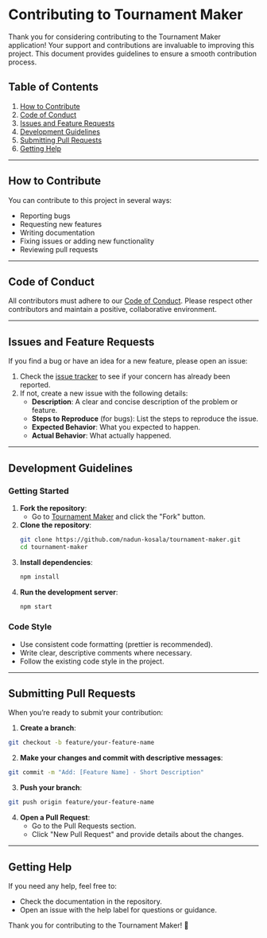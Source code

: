# Contributing to Tournament Maker

Thank you for considering contributing to the Tournament Maker application! Your support and contributions are invaluable to improving this project. This document provides guidelines to ensure a smooth contribution process.

## Table of Contents
1. [How to Contribute](#how-to-contribute)
2. [Code of Conduct](#code-of-conduct)
3. [Issues and Feature Requests](#issues-and-feature-requests)
4. [Development Guidelines](#development-guidelines)
5. [Submitting Pull Requests](#submitting-pull-requests)
6. [Getting Help](#getting-help)

---

## How to Contribute

You can contribute to this project in several ways:
- Reporting bugs
- Requesting new features
- Writing documentation
- Fixing issues or adding new functionality
- Reviewing pull requests

---

## Code of Conduct

All contributors must adhere to our [Code of Conduct](./CODE_OF_CONDUCT.md). Please respect other contributors and maintain a positive, collaborative environment.

---

## Issues and Feature Requests

If you find a bug or have an idea for a new feature, please open an issue:
1. Check the [issue tracker](https://github.com/nadun-kosala/tournament-maker/issues) to see if your concern has already been reported.
2. If not, create a new issue with the following details:
   - **Description**: A clear and concise description of the problem or feature.
   - **Steps to Reproduce** (for bugs): List the steps to reproduce the issue.
   - **Expected Behavior**: What you expected to happen.
   - **Actual Behavior**: What actually happened.

---

## Development Guidelines

### Getting Started

1. **Fork the repository**:
   - Go to [Tournament Maker](https://github.com/nadun-kosala/tournament-maker) and click the "Fork" button.
2. **Clone the repository**:
   ```bash
   git clone https://github.com/nadun-kosala/tournament-maker.git
   cd tournament-maker
   ```
3. **Install dependencies**:
   ```bash
   npm install
   ```
4. **Run the development server**:
   ```bash
   npm start
   ```
### Code Style
  - Use consistent code formatting (prettier is recommended).
  - Write clear, descriptive comments where necessary.
  - Follow the existing code style in the project.

---

## Submitting Pull Requests

When you’re ready to submit your contribution:

1. **Create a branch**:
  ```bash
  git checkout -b feature/your-feature-name
  ```
2. **Make your changes and commit with descriptive messages**:
  ```bash
  git commit -m "Add: [Feature Name] - Short Description"
  ```
3. **Push your branch**:
  ```bash
  git push origin feature/your-feature-name
  ```
4. **Open a Pull Request**:
    - Go to the Pull Requests section.
    - Click "New Pull Request" and provide details about the changes.

---

## Getting Help

If you need any help, feel free to:

  - Check the documentation in the repository.
  - Open an issue with the help label for questions or guidance.


Thank you for contributing to the Tournament Maker! 🎉


